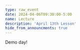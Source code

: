 ```yaml
---
type: raw_event
date: 2024-04-06T09:30:00-5:00
name: Lecture
description: 'April 13th Lesson'
hide_from_announcments: true
---
```


Demo day!